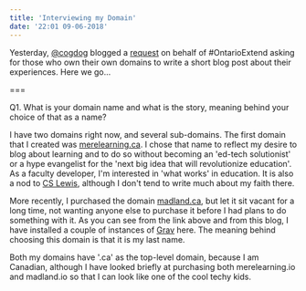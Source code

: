 ```yaml
---
title: 'Interviewing my Domain'
date: '22:01 09-06-2018'
---
```


Yesterday, [@cogdog](https://twitter.com/cogdog) blogged a [request](http://cogdogblog.com/2018/06/interviewing-your-domain/) on behalf of #OntarioExtend asking for those who own their own domains to write a short blog post about their experiences. Here we go...

===

Q1. What is your domain name and what is the story, meaning behind your choice of that as a name?

I have two domains right now, and several sub-domains. The first domain that I created was [merelearning.ca](http://merelearning.ca). I chose that name to reflect my desire to blog about learning and to do so without becoming an 'ed-tech solutionist' or a hype evangelist for the 'next big idea that will revolutionize education'. As a faculty developer, I'm interested in 'what works' in education. It is also a nod to [CS Lewis](https://en.wikipedia.org/wiki/Mere_Christianity), although I don't tend to write much about my faith there.

More recently, I purchased the domain [madland.ca](https://madland.ca), but let it sit vacant for a long time, not wanting anyone else to purchase it before I had plans to do something with it. As you can see from the link above and from this blog, I have installed a couple of instances of [Grav](https://getgrav.org) here. The meaning behind choosing this domain is that it is my last name.

Both my domains have '.ca' as the top-level domain, because I am Canadian, although I have looked briefly at purchasing both merelearning.io and madland.io so that I can look like one of the cool techy kids.